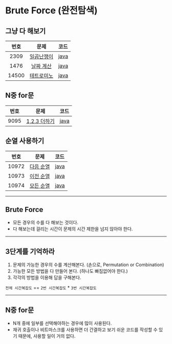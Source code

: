 # Brute Force (완전탐색)

## 그냥 다 해보기
| 번호 | 문제 | 코드 |
|:---:|:---:|:---|
| 2309 | [일곱난쟁이](https://www.acmicpc.net/problem/2309) | [java](https://github.com/hwlee9505/Algorithm/blob/master/boj/2309.java) |
| 1476 | [날짜 계산](https://www.acmicpc.net/problem/1476) | [java](https://github.com/hwlee9505/Algorithm/blob/master/boj/1476.java) |
| 14500 | [테트로미노](https://www.acmicpc.net/problem/14500) | [java](https://github.com/hwlee9505/Algorithm/blob/master/boj/14500.java) |

## N중 for문

| 번호 | 문제 | 코드 |
|:---:|:---:|:---|
| 9095 | [1,2,3 더하기](https://www.acmicpc.net/problem/9095) | [java](https://github.com/hwlee9505/Algorithm/blob/master/boj/9095.java) |


## 순열 사용하기  
| 번호 | 문제 | 코드 |
|:---:|:---:|:---|
| 10972 | [다음 순열](https://www.acmicpc.net/problem/10972) | [java](https://github.com/hwlee9505/Algorithm/blob/master/boj/10972.java) |
| 10973 | [이전 순열](https://www.acmicpc.net/problem/10973) | [java](https://github.com/hwlee9505/Algorithm/blob/master/boj/10973.java) |
| 10974 | [모든 순열](https://www.acmicpc.net/problem/10974) | [java](https://github.com/hwlee9505/Algorithm/blob/master/boj/10974.java) |


---

## Brute Force

- 모든 경우의 수를 다 해보는 것이다.  
- 다 해보는데 걸리는 시간이 문제의 시간 제한을 넘지 않아야 한다.  

---

## 3단계를 기억하라

1. 문제의 가능한 경우의 수를 계산해본다. (손으로, Permutation or Combination)  
2. 가능한 모든 방법을 다 만들어 본다. (하나도 빠짐없어야 한다.)  
3. 각각의 방법을 이용해 답을 구해본다.  

`전체 시간복잡도` == `2번 시간복잡도` * `3번 시간복잡도`  

---

## N중 for문

* N개 중에 일부를 선택해야하는 경우에 많이 사용된다.  
* 재귀 호출이나 비트마스크를 사용하면 더 간결하고 보기 쉬운 코드를 작성할 수 있기 때문에, 사용할 일이 거의 없다.  

